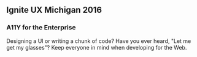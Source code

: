 ## Ignite UX Michigan 2016
### A11Y for the Enterprise

Designing a UI or writing a chunk of code? Have you ever heard, "Let me get my glasses"? Keep everyone in mind when developing for the Web.
